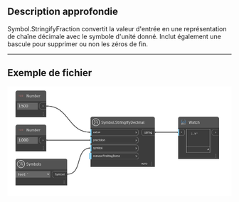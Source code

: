## Description approfondie
Symbol.StringifyFraction convertit la valeur d'entrée en une représentation de chaîne décimale avec le symbole d'unité donné. Inclut également une bascule pour supprimer ou non les zéros de fin.
___
## Exemple de fichier

![Symbol.StringifyDecimal](./DynamoUnits.Symbol.StringifyDecimal_img.png)
